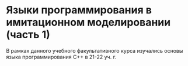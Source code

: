# Языки программирования в имитационном моделировании (часть 1)  

В рамках данного учебного факультативного курса изучались основы языка программирования C++ в 21-22 уч. г.
